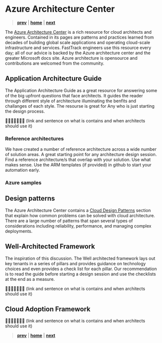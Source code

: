 # Azure Architecture Center

> **[prev]** | **[home]**  | **[next]**

The [Azure Architecture Center] is a rich resource for cloud architects and engineers. Contained in its pages are patterns and practices learned from decades of building global scale applications and operating cloud-scale infrastructure and services. FastTrack engineers use this resource every day; all of our advice is backed by the Azure architecture center and the greater Microsoft docs site. Azure architecture is opensource and contributions are welcomed from the community.

## Application Architecture Guide
The Application Architecture Guide as a great resource for answering some of the big upfront questions that face architects. It guides the reader through different style of architecture illuminating the benfits and challanges of each style. The resourse is great for Any who is just starting the design process.

👷🏻‍♀️🚧👷🏻‍♂️ (link and sentence on what is contains and when architects should use it)

### Reference architectures
We have created a number of reference architecture across a wide number of solution areas. A great starting point for any architecture design session. Find a reference architecture/s that overlap with your solution. Use what makes sense. Use the ARM templates (if provided) in github to start your automation early.

### Azure samples

## Design patterns

The Azure Architecture Center contains a [Cloud Design Patterns] section that explain how common
problems can be solved with cloud architecture. There are a large number of patterns that span
several types of considerations including reliability, performance, and managing complex
deployments.

## Well-Architected Framework
The inspiration of this discussion. The Well architected framework lays out key tenants in a series of pillars and provides guidance on technology choices and even provides a check list for each pillar. Our recommendation is to read the guide before starting a design session and use the checklists at the end as a measure.

👷🏻‍♀️🚧👷🏻‍♂️ (link and sentence on what is contains and when architects should use it)

## Cloud Adoption Framework

👷🏻‍♀️🚧👷🏻‍♂️ (link and sentence on what is contains and when architects should use it)

> **[prev]** | **[home]**  | **[next]**

[prev]:./README.md
[home]:/README.md
[next]:./cloud-architecture.md
[Azure Architecture Center]:https://docs.microsoft.com/azure/architecture/
[Cloud Design Patterns]:https://docs.microsoft.com/azure/architecture/patterns/
